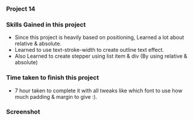 ### Project 14 

### Skills Gained in this project
- Since this project is heavily based on positioning, Learned a lot about relative & absolute.
- Learned to use text-stroke-width to create outline text effect.
- Also Learned to create stepper using list item & div (By using relative & absolute)

### Time taken to finish this project
- 7 hour taken to complete it with all tweaks like which font to use how much padding & margin to give :).

### Screenshot

